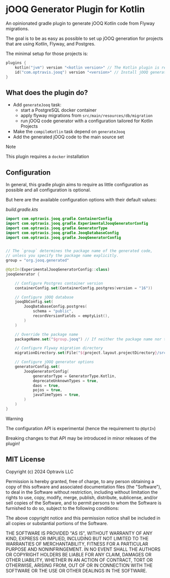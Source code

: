# jOOQ Generator Plugin for Kotlin

An opinionated gradle plugin to generate jOOQ Kotlin code from Flyway migrations.

The goal is to be as easy as possible to set up jOOQ generation for projects that are using Kotlin, Flyway, and
Postgres.

The minimal setup for those projects is:

```kotlin
plugins {
    kotlin("jvm") version "<kotlin version>" // The Kotlin plugin is required
    id("com.optravis.jooq") version "<version>" // Install jOOQ generation plugin
}
```

## What does the plugin do?

* Add `generateJooq` task:
    * start a PostgreSQL docker container
    * apply flyway migrations from `src/main/resources/db/migration`
    * run jOOQ code generator with a configuration tailored for Kotlin Projects
* Make the `compileKotlin` task depend on `generateJooq`
* Add the generated jOOQ code to the main source set

> [!NOTE]
>
> This plugin requires a `docker` installation

## Configuration

In general, this gradle plugin aims to require as little configuration as possible and all configuration is optional.

But here are the available configuration options with their default values:

*build.gradle.kts*
```kotlin
import com.optravis.jooq.gradle.ContainerConfig
import com.optravis.jooq.gradle.ExperimentalJooqGeneratorConfig
import com.optravis.jooq.gradle.GeneratorType
import com.optravis.jooq.gradle.JooqDatabaseConfig
import com.optravis.jooq.gradle.JooqGeneratorConfig


// The `group` determines the package name of the generated code,
// unless you specify the package name explicitly.
group = "org.jooq.generated"

@OptIn(ExperimentalJooqGeneratorConfig::class)
jooqGenerator {

    // Configure Postgres container version
    containerConfig.set(ContainerConfig.postgres(version = "16"))

    // Configure jOOQ database
    jooqDbConfig.set(
        JooqDatabaseConfig.postgres(
            schema = "public",
            recordVersionFields = emptyList(),
        )
    )

    // Override the package name
    packageName.set("$group.jooq") // If neither the package name nor the group is set explicitly, the package name defaults to `org.jooq.generated`

    // Configure Flyway migration directory
    migrationDirectory.set(File("${project.layout.projectDirectory}/src/main/resources/db/migration"))

    // Configure jOOQ generator options
    generatorConfig.set(
        JooqGeneratorConfig(
            generatorType = GeneratorType.Kotlin,
            deprecateUnknownTypes = true,
            daos = true,
            pojos = true,
            javaTimeTypes = true,
        )
    )
}
```

> [!WARNING]
>
> The configuration API is experimental (hence the requirement to `@OptIn`)
>
> Breaking changes to that API may be introduced in minor releases of the plugin!

## MIT License

Copyright (c) 2024 Optravis LLC

Permission is hereby granted, free of charge, to any person obtaining a copy
of this software and associated documentation files (the "Software"), to deal
in the Software without restriction, including without limitation the rights
to use, copy, modify, merge, publish, distribute, sublicense, and/or sell
copies of the Software, and to permit persons to whom the Software is
furnished to do so, subject to the following conditions:

The above copyright notice and this permission notice shall be included in all
copies or substantial portions of the Software.

THE SOFTWARE IS PROVIDED "AS IS", WITHOUT WARRANTY OF ANY KIND, EXPRESS OR
IMPLIED, INCLUDING BUT NOT LIMITED TO THE WARRANTIES OF MERCHANTABILITY,
FITNESS FOR A PARTICULAR PURPOSE AND NONINFRINGEMENT. IN NO EVENT SHALL THE
AUTHORS OR COPYRIGHT HOLDERS BE LIABLE FOR ANY CLAIM, DAMAGES OR OTHER
LIABILITY, WHETHER IN AN ACTION OF CONTRACT, TORT OR OTHERWISE, ARISING FROM,
OUT OF OR IN CONNECTION WITH THE SOFTWARE OR THE USE OR OTHER DEALINGS IN THE
SOFTWARE.
